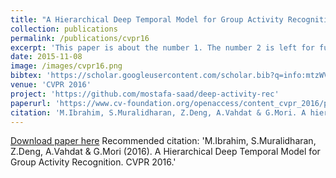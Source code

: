 ```yaml
---
title: "A Hierarchical Deep Temporal Model for Group Activity Recognition"
collection: publications
permalink: /publications/cvpr16
excerpt: 'This paper is about the number 1. The number 2 is left for future work.'
date: 2015-11-08
image: /images/cvpr16.png
bibtex: 'https://scholar.googleusercontent.com/scholar.bib?q=info:mtzWVEMOsegJ:scholar.google.com/&output=citation&scisig=AAGBfm0AAAAAXN3lr-o9xF5JKNquW27RH9II0D8u3PQ4&scisf=4&ct=citation&cd=-1&hl=en'
venue: 'CVPR 2016'
project: 'https://github.com/mostafa-saad/deep-activity-rec'
paperurl: 'https://www.cv-foundation.org/openaccess/content_cvpr_2016/papers/Ibrahim_A_Hierarchical_Deep_CVPR_2016_paper.pdf'
citation: 'M.Ibrahim, S.Muralidharan, Z.Deng, A.Vahdat & G.Mori. A hierarchical deep temporal model for group activity recognition. CVPR 2016.'
---
```


[Download paper here](https://www.cv-foundation.org/openaccess/content_cvpr_2016/papers/Ibrahim_A_Hierarchical_Deep_CVPR_2016_paper.pdf)
Recommended citation: 'M.Ibrahim, S.Muralidharan, Z.Deng, A.Vahdat & G.Mori (2016). A Hierarchical Deep Temporal Model for Group Activity Recognition. CVPR 2016.'
